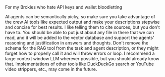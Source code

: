 For my Brokies who hate API keys and wallet bloodletting

AI agents can be semantically picky, so make sure you take advantage of the crew AI tools like expected output and make your descriptions stepwise and concise for best results. I like telling them to cite sources, but you don't have to. You should be able to put just about any file in there that we can read, and it will be added to the vector database and support the agents' reasoning and justification in answers and thoughts. Don't remove the schema for the RAG tool from the task and agent description, or they might forget how to properly call it and will throw errors or loop. I recommend a large context window LLM wherever possible, but you should already know that. Implementations of other tools like DuckDuckGo search or YouTube video strippers, etc., may come in the future.
